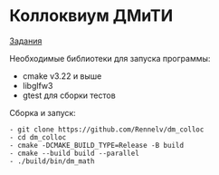 # Коллоквиум ДМиТИ

[Задания](https://docs.google.com/document/d/1Dv_6AIhxg_3ezu6VMcEnMpyfRzgym9l8PmE4ULGfjgM/edit?tab=t.0)


Необходимые библиотеки для запуска программы:
- cmake v3.22 и выше
- libglfw3
- gtest для сборки тестов


 Сборка и запуск:
 ```
 - git clone https://github.com/Rennelv/dm_colloc
 - cd dm_colloc
 - cmake -DCMAKE_BUILD_TYPE=Release -B build
 - cmake --build build --parallel
 - ./build/bin/dm_math
 ```